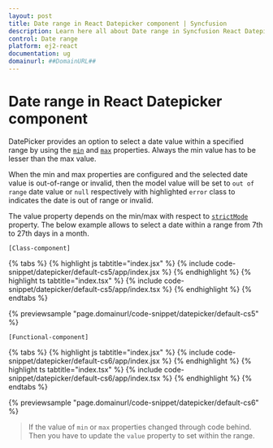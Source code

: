 ```yaml
---
layout: post
title: Date range in React Datepicker component | Syncfusion
description: Learn here all about Date range in Syncfusion React Datepicker component of Syncfusion Essential JS 2 and more.
control: Date range 
platform: ej2-react
documentation: ug
domainurl: ##DomainURL##
---
```


# Date range in React Datepicker component

DatePicker provides an option to select a date value within a specified range by using the [`min`](https://ej2.syncfusion.com/react/documentation/api/datepicker#min) and [`max`](https://ej2.syncfusion.com/react/documentation/api/datepicker#max) properties. Always the min value has to be lesser than the max value.

When the min and max properties are configured and the selected date value is out-of-range or invalid, then the model value will be set to `out of range` date value or `null` respectively with highlighted `error` class to indicates the date is out of range or invalid.

The value property depends on the min/max with respect to [`strictMode`](./strict-mode) property. The below example allows to select a date within a range from 7th to 27th days in a month.

`[Class-component]`

{% tabs %}
{% highlight js tabtitle="index.jsx" %}
{% include code-snippet/datepicker/default-cs5/app/index.jsx %}
{% endhighlight %}
{% highlight ts tabtitle="index.tsx" %}
{% include code-snippet/datepicker/default-cs5/app/index.tsx %}
{% endhighlight %}
{% endtabs %}

 {% previewsample "page.domainurl/code-snippet/datepicker/default-cs5" %}

`[Functional-component]`

{% tabs %}
{% highlight js tabtitle="index.jsx" %}
{% include code-snippet/datepicker/default-cs6/app/index.jsx %}
{% endhighlight %}
{% highlight ts tabtitle="index.tsx" %}
{% include code-snippet/datepicker/default-cs6/app/index.tsx %}
{% endhighlight %}
{% endtabs %}

 {% previewsample "page.domainurl/code-snippet/datepicker/default-cs6" %}

> If the value of `min` or `max` properties changed through code behind. Then you have to update the `value` property to set within the range.